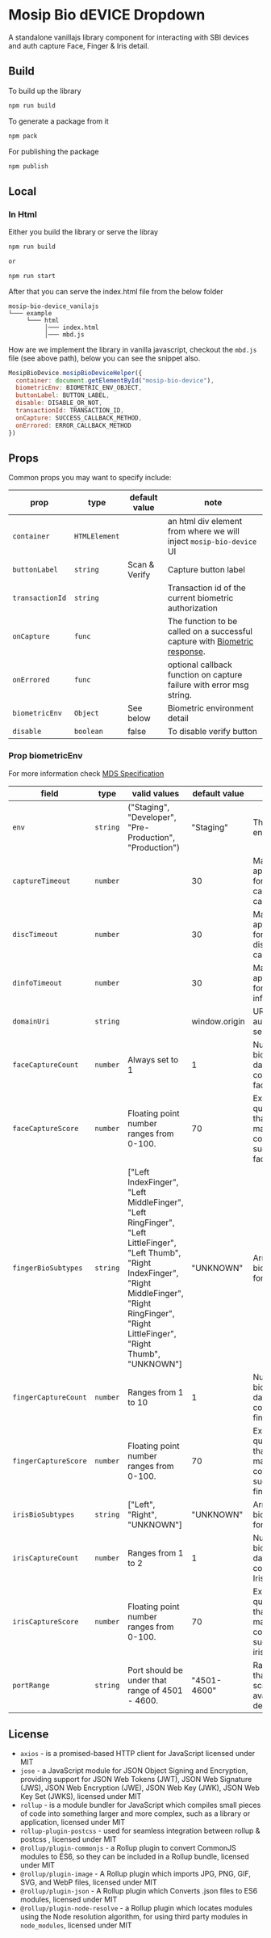 # Mosip Bio dEVICE Dropdown

A standalone vanillajs library component for interacting with SBI devices and auth capture Face, Finger & Iris detail.

## Build

To build up the library

```bash
npm run build
```

To generate a package from it

```bash
npm pack
```

For publishing the package

```bash
npm publish
```

## Local

### In Html

Either you build the library or serve the libray

```bash
npm run build

or 

npm run start
```

After that you can serve the index.html file from the below folder
```
mosip-bio-device_vanilajs
└─── example
     └─── html
          │─── index.html
          │─── mbd.js
```

How are we implement the library in vanilla javascript, checkout the `mbd.js` file (see above path), below you can see the snippet also.

```js
MosipBioDevice.mosipBioDeviceHelper({
  container: document.getElementById("mosip-bio-device"),
  biometricEnv: BIOMETRIC_ENV_OBJECT,
  buttonLabel: BUTTON_LABEL,
  disable: DISABLE_OR_NOT,
  transactionId: TRANSACTION_ID,
  onCapture: SUCCESS_CALLBACK_METHOD,
  onErrored: ERROR_CALLBACK_METHOD
})
```


## Props

Common props you may want to specify include:

| prop           | type     | default value   | note                                                                                                                                                                     |
| -------------- | -------- | --------------- | ------------------------------------------------------------------------------------------------------------------------------------------------------------------------ |
| `container` | `HTMLElement` | | an html div element from where we will inject `mosip-bio-device` UI |
| `buttonLabel`   | `string` | Scan & Verify | Capture button label                                                                                                                                                     |
| `transactionId`| `string` | | Transaction id of the current biometric authorization |
| `onCapture`    | `func`   |                 | The function to be called on a successful capture with [Biometric response](https://docs.mosip.io/1.1.5/biometrics/mosip-device-service-specification#capture-response). |
| `onErrored`    | `func`   |                 | optional callback function on capture failure with error msg string.                                                                                                     |
| `biometricEnv` | `Object` | See below       | Biometric environment detail                                                                                                                                             |
| `disable` | `boolean` | false | To disable verify button |

### Prop biometricEnv
For more information check [MDS Specification](https://docs.mosip.io/1.1.5/biometrics/mosip-device-service-specification)

| field                | type     | valid values                                                                                                                                                                                                   | default value | note                                                                             |
| -------------------- | -------- | -------------------------------------------------------------------------------------------------------------------------------------------------------------------------------------------------------------- | ------------- | -------------------------------------------------------------------------------- |
| `env`                | `string` | ("Staging", "Developer", "Pre-Production", "Production")                                                                                                                                                       | "Staging"     | The target environment.                                                          |
| `captureTimeout`     | `number` |                                                                                                                                                                                                                | 30            | Max time the app will wait for the capture api call.                             |
| `discTimeout`        | `number` |                                                                                                                                                                                                                | 30            | Max time the app will wait for the discover api call.                            |
| `dinfoTimeout`       | `number` |                                                                                                                                                                                                                | 30            | Max time the app will wait for the device info api call.                         |
| `domainUri`          | `string` |                                                                                                                                                                                                                | window.origin | URI of the authentication server.                                                |
| `faceCaptureCount`   | `number` | Always set to 1                                                                                                                                                                                                | 1             | Number of biometric data that is collected for face.                             |
| `faceCaptureScore`   | `number` | Floating point number ranges from 0-100.                                                                                                                                                                       | 70            | Expected quality score that should match to complete a successful face capture   |
| `fingerBioSubtypes`  | `string` | ["Left IndexFinger", "Left MiddleFinger", "Left RingFinger", "Left LittleFinger", "Left Thumb", "Right IndexFinger", "Right MiddleFinger", "Right RingFinger", "Right LittleFinger", "Right Thumb", "UNKNOWN"] | "UNKNOWN"     | Array of bioSubType for finger.                                                  |
| `fingerCaptureCount` | `number` | Ranges from 1 to 10                                                                                                                                                                                            | 1             | Number of biometric data that is collected for finger.                           |
| `fingerCaptureScore` | `number` | Floating point number ranges from 0-100.                                                                                                                                                                       | 70            | Expected quality score that should match to complete a successful finger capture |
| `irisBioSubtypes`    | `string` | ["Left", "Right", "UNKNOWN"]                                                                                                                                                                                   | "UNKNOWN"     | Array of bioSubType for iris                                                     |
| `irisCaptureCount`   | `number` | Ranges from 1 to 2                                                                                                                                                                                             | 1             | Number of biometric data that is collected for Iris.                             |
| `irisCaptureScore`   | `number` | Floating point number ranges from 0-100.                                                                                                                                                                       | 70            | Expected quality score that should match to complete a successful iris capture   |
| `portRange`          | `string` | Port should be under that range of 4501 - 4600.                                                                                                                                                                | "4501-4600"   | Range of port that will be scanned for available devices                         |

## License

- `axios` - is a promised-based HTTP client for JavaScript licensed under MIT
- `jose` - a JavaScript module for JSON Object Signing and Encryption, providing support for JSON Web Tokens (JWT), JSON Web Signature (JWS), JSON Web Encryption (JWE), JSON Web Key (JWK), JSON Web Key Set (JWKS), licensed under MIT
- `rollup` - is a module bundler for JavaScript which compiles small pieces of code into something larger and more complex, such as a library or application, licensed under MIT
- `rollup-plugin-postcss` - used for seamless integration between rollup & postcss , licensed under MIT
- `@rollup/plugin-commonjs` - a Rollup plugin to convert CommonJS modules to ES6, so they can be included in a Rollup bundle, licensed under MIT
- `@rollup/plugin-image` - A Rollup plugin which imports JPG, PNG, GIF, SVG, and WebP files, licensed under MIT
- `@rollup/plugin-json` -  A Rollup plugin which Converts .json files to ES6 modules, licensed under MIT
- `@rollup/plugin-node-resolve` - a Rollup plugin which locates modules using the Node resolution algorithm, for using third party modules in `node_modules`, licensed under MIT
